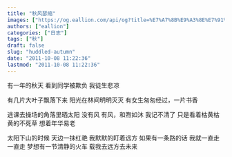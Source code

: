 ```yaml
---
title: "秋风瑟缩"
images: ["https://og.eallion.com/api/og?title=%E7%A7%8B%E9%A3%8E%E7%91%9F%E7%BC%A9"]
authors: ["eallion"]
categories: ["日志"]
tags: ["秋"]
draft: false
slug: "huddled-autumn"
date: "2011-10-08 11:22:36"
lastmod: "2011-10-08 11:22:36"
---
```


有一年的秋天
看到同学被欺负
我徒生悲凉

有几片大叶子飘落下来
阳光在林间明明灭灭
有女生匆匆经过，一片书香

逃课去操场的角落里晒太阳
没有风
有风，和煦如沐
我记不清了
只是看着枯黄枯黄的不死草
想着年华易老

太阳下山的时候
天边一抹红艳
我默默的盯着远方
如果有一条路的话
我就一直走一直走
梦想有一节清静的火车
载我去远方去未来
